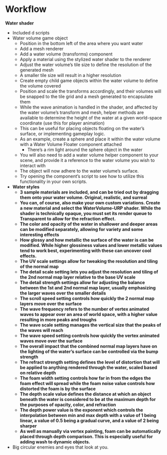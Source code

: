 # Workflow

**Water shader**

- Included d scripts
- Water volume game object
    - Position in the bottom left of the area where you want water
    - Add a mesh renderer
    - Add a water volume (transforms) component
    - Apply a material using the stylized water shader to the renderer
    - Adjust the water volume’s tile size to define the resolution of the generated mesh
    - A smaller tile size will result in a higher resolution
    - Create empty child game objects within the water volume to define the volume covered
    - Position and scale the transforms accordingly, and their volumes will be snapped to the tile grid and a mesh generated to encapsulate them
    - While the wave animation is handled in the shader, and affected by the water volume’s transform and mesh, helper methods are available to determine the height of the water at a given world-space coordinate (use this for player animation)
    - This can be useful for placing objects floating on the water’s surface, or implementing gameplay logic.
    - As an example, create a sphere and place it within the water volume with a Water Volume Floater component attached
        - There’s a rim light around the sphere object in the water
    - You will also need to add a water volume helper component to your scene, and provide it a reference to the water volume you wish to interact with
    - The object will now adhere to the water volume’s surface.
    - Try opening the component’s script to see how to utilize this functionality in your own scripts.
- **Water styles**
    - **3 sample materials are included, and can be tried out by dragging them onto your water volume. Original, realistic, and surreal**
    - **You can, of course, also make your own custom variations. Create a new material and select the WaterVolume-URP shader. While the shader is technically opaque, you must set its render queue to Transparent to allow for the refraction effect.**
    - **The color and opacity of the water in shallower and deeper areas can be modified separately, allowing for variety and some interesting effects**
    - **How glossy and how metallic the surface of the water is can be modified. While higher glossiness values and lower metallic values tend to work best, experimenting with these can uncover cool effects.**
    - **The UV scale settings allow for tweaking the resolution and tiling of the normal map**
    - **The detail scale setting lets you adjust the resolution and tiling of the 2nd normal map layer relative to the base UV scale**
    - **The detail strength settings allow for adjusting the balance between the 1st and 2nd normal map layer, usually emphasizing the larger waves over the smaller details**
    - **The scroll speed setting controls how quickly the 2 normal map layers move over the surface**
    - **The wave frequency refers to the number of vertex animated waves to appear over an area of world space, with a higher value resulting in more peaks and troughs**
    - **The wave scale setting manages the vertical size that the peaks of the waves will reach**
    - **The wave speed setting controls how quickly the vertex animated waves move over the surface**
    - **The overall impact that the combined normal map layers have on the lighting of the water’s surface can be controlled via the bump strength**
    - **The refract strength setting defines the level of distortion that will be applied to anything rendered through the water, scaled based on relative depth**
    - **The foam width setting controls how far in from the edges the foam effect will spread while the foam noise value controls how distorted the foam is by the surface**
    - **The depth scale value defines the distance at which an object beneath the water is considered to be at the maximum depth for the purposes of opacity, color, and refraction**
    - **The depth power value is the exponent which controls the interpolation between min and max depth with a value of 1 being linear, a value of 0.5 being a gradual curve, and a value of 2 being sharper**
    - **As well as manually via vertex painting, foam can be automatically placed through depth comparison. This is especially useful for adding wash to dynamic objects.**
- Big circular enemies and eyes that look at you.
